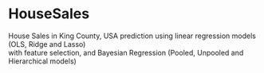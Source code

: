 # HouseSales
House Sales in King County, USA prediction using linear regression models (OLS, Ridge and Lasso) \
with feature selection, and Bayesian Regression (Pooled, Unpooled and Hierarchical models)
